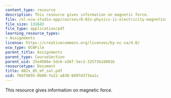 ```yaml
---
content_type: resource
description: This resource gives information on magnetic force.
file: /ol-ocw-studio-app/courses/8-02x-physics-ii-electricity-magnetism-with-an-experimental-focus-spring-2005/f66f98950b00fe22a8306897d373ea1c_802x_05_mf_sol.pdf
file_size: 131643
file_type: application/pdf
learning_resource_types:
- Assignments
license: https://creativecommons.org/licenses/by-nc-sa/4.0/
ocw_type: OCWFile
parent_title: Assignments
parent_type: CourseSection
parent_uid: 25e4986e-5dc6-a36f-5ec2-32573b2d001b
resourcetype: Document
title: 802x_05_mf_sol.pdf
uid: f66f9895-0b00-fe22-a830-6897d373ea1c
---
```

This resource gives information on magnetic force.
